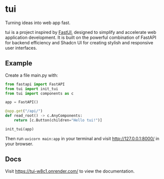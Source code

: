 # tui

Turning ideas into web app fast.

tui is a project inspired by [FastUI](https://github.com/pydantic/FastUI), designed to simplify and accelerate web application development. It is built on the powerful combination of FastAPI for backend efficiency and Shadcn UI for creating stylish and responsive user interfaces.

## Example

Create a file main.py with:

```python
from fastapi import FastAPI
from tui import init_tui
from tui import components as c

app = FastAPI()

@app.get("/api/")
def read_root() -> c.AnyComponents:
    return [c.Button(children="Hello tui!")]

init_tui(app)
```

Then run `uvicorn main:app` in your terminal and visit http://127.0.0.1:8000/ in your browser.

## Docs

Visit https://tui-w8c1.onrender.com/ to view the documentation.
